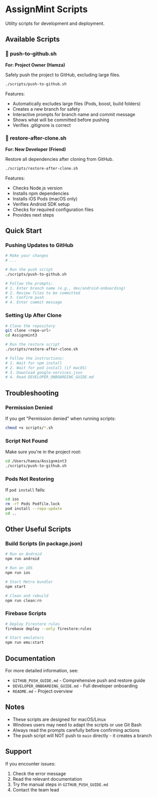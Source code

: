 # AssignMint Scripts

Utility scripts for development and deployment.

## Available Scripts

### 🚀 push-to-github.sh
**For: Project Owner (Hamza)**

Safely push the project to GitHub, excluding large files.

```bash
./scripts/push-to-github.sh
```

Features:
- Automatically excludes large files (Pods, boost, build folders)
- Creates a new branch for safety
- Interactive prompts for branch name and commit message
- Shows what will be committed before pushing
- Verifies .gitignore is correct

### 🔄 restore-after-clone.sh
**For: New Developer (Friend)**

Restore all dependencies after cloning from GitHub.

```bash
./scripts/restore-after-clone.sh
```

Features:
- Checks Node.js version
- Installs npm dependencies
- Installs iOS Pods (macOS only)
- Verifies Android SDK setup
- Checks for required configuration files
- Provides next steps

## Quick Start

### Pushing Updates to GitHub

```bash
# Make your changes
# ...

# Run the push script
./scripts/push-to-github.sh

# Follow the prompts:
# 1. Enter branch name (e.g., dev/android-onboarding)
# 2. Review files to be committed
# 3. Confirm push
# 4. Enter commit message
```

### Setting Up After Clone

```bash
# Clone the repository
git clone <repo-url>
cd Assignmint3

# Run the restore script
./scripts/restore-after-clone.sh

# Follow the instructions:
# 1. Wait for npm install
# 2. Wait for pod install (if macOS)
# 3. Download google-services.json
# 4. Read DEVELOPER_ONBOARDING_GUIDE.md
```

## Troubleshooting

### Permission Denied

If you get "Permission denied" when running scripts:

```bash
chmod +x scripts/*.sh
```

### Script Not Found

Make sure you're in the project root:

```bash
cd /Users/hamza/Assignmint3
./scripts/push-to-github.sh
```

### Pods Not Restoring

If `pod install` fails:

```bash
cd ios
rm -rf Pods Podfile.lock
pod install --repo-update
cd ..
```

## Other Useful Scripts

### Build Scripts (in package.json)

```bash
# Run on Android
npm run android

# Run on iOS
npm run ios

# Start Metro bundler
npm start

# Clean and rebuild
npm run clean:rn
```

### Firebase Scripts

```bash
# Deploy Firestore rules
firebase deploy --only firestore:rules

# Start emulators
npm run emu:start
```

## Documentation

For more detailed information, see:
- `GITHUB_PUSH_GUIDE.md` - Comprehensive push and restore guide
- `DEVELOPER_ONBOARDING_GUIDE.md` - Full developer onboarding
- `README.md` - Project overview

## Notes

- These scripts are designed for macOS/Linux
- Windows users may need to adapt the scripts or use Git Bash
- Always read the prompts carefully before confirming actions
- The push script will NOT push to `main` directly - it creates a branch

## Support

If you encounter issues:
1. Check the error message
2. Read the relevant documentation
3. Try the manual steps in `GITHUB_PUSH_GUIDE.md`
4. Contact the team lead

